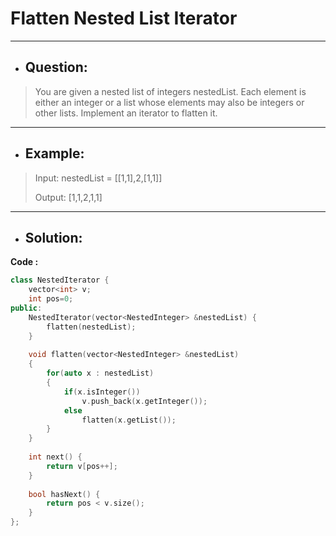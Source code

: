 # Flatten Nested List Iterator
--- 
- ## Question:
> You are given a nested list of integers nestedList. Each element is either an integer or a list whose elements may also be integers or other lists. Implement an iterator to flatten it.
---
- ## Example:
> Input: nestedList = [[1,1],2,[1,1]]
> 
> Output: [1,1,2,1,1]
---
- ## Solution:
**Code :**
```c++
class NestedIterator {
    vector<int> v;
    int pos=0;
public:
    NestedIterator(vector<NestedInteger> &nestedList) {
        flatten(nestedList);
    }
    
    void flatten(vector<NestedInteger> &nestedList)
    {
        for(auto x : nestedList)
        {
            if(x.isInteger())
                v.push_back(x.getInteger());
            else
                flatten(x.getList());
        }
    }
    
    int next() {
        return v[pos++];
    }
    
    bool hasNext() {
        return pos < v.size();
    }
};
